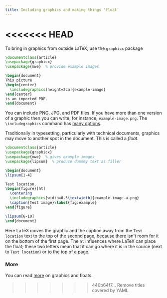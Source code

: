 ```yaml
---
title: Including graphics and making things 'float'
---
```

<<<<<<< HEAD
=======

To bring in graphics from outside LaTeX, use the `graphicx`
package

<!-- {% raw %} -->
```latex
\documentclass{article}
\usepackage{graphicx}
\usepackage{mwe}  % provide example images

\begin{document}
This picture
\begin{center}
  \includegraphics[height=2cm]{example-image}
\end{center}
is an imported PDF.
\end{document}
```
<!-- {% endraw %} -->

You can include PNG, JPG, and PDF files.
If you have more than one version of a graphic then you can write,
for instance, `example-image.png`.
The `\includegraphics` command has [many options](more-07.html).

Traditionally in typesetting, particularly with technical documents,
graphics may move to another spot in the document.
This is called a *float*.

<!-- {% raw %} -->
```latex
\documentclass{article}
\usepackage{graphicx}
\usepackage{mwe}  % gives example images
\usepackage{lipsum}  % produce dummmy text as filler

\begin{document}
\lipsum[1-4]

Test location.
\begin{figure}[ht]
  \centering
  \includegraphics[width=0.5\textwidth]{example-image-a.png}
  \caption{Test image}\label{fig:example}
\end{figure}

\lipsum[6-10]
\end{document}
```
<!-- {% endraw %} -->

Here LaTeX moves the graphic and the caption
away from the `Test location` text to the top of the second page,
because there isn't room for it on the bottom of the first page.
The `ht` influences where LaTeX can place the float; these two
letters mean that it can go where it is in the source (next to
`Test location`) or to the top of a page.


### More

You can read [more](more-07.html) on graphics and floats.
>>>>>>> 440b64f7... Remove titles covered by YAML
